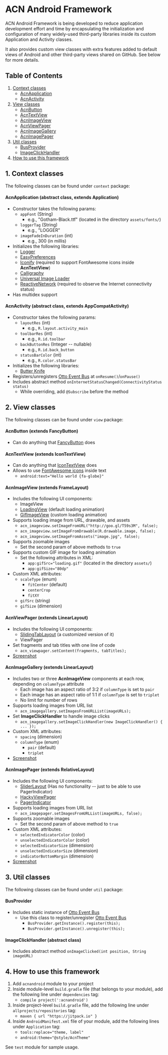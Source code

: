 # ACN Android Framework
ACN Android Framework is being developed to reduce application development effort and time by encapsulating the initialization and configuration of many widely-used third-party libraries inside its custom Application and Activity classes.

It also provides custom view classes with extra features added to default views of Android and other third-party views shared on GitHub. See below for more details.

## Table of Contents
1. [Context classes](#context)
    - [AcnApplication](#acnapplication)
    - [AcnActivity](#acnactivity)
2. [View classes](#view)
    - [AcnButton](#acnbutton)
    - [AcnTextView](#acntextview)
    - [AcnImageView](#acnimageview)
    - [AcnViewPager](#acnviewpager)
    - [AcnImageGallery](#acnimagegallery)
    - [AcnImagePager](#acnimagepager)
3. [Util classes](#util)
    - [BusProvider](#busprovider)
    - [ImageClickHandler](#imageclickhandler)
4. [How to use this framework](#howtouse)



## <a name="context"></a>1. Context classes
The following classes can be found under `context` package:

#### <a name="acnapplication"></a>AcnApplication (abstract class, extends Application)
- Constructor takes the following params:
    - `appFont` (String)
        - e.g., "Gotham-Black.ttf" (located in the directory `assets/fonts/`)
    - `loggerTag` (String)
        - e.g., "LOGGER"
    - `imageFadeInDuration` (int)
        - e.g., 300 (in millis)
- Initializes the following libraries:
    - [Logger](https://github.com/orhanobut/logger)
    - [EasyPreferences](https://github.com/Pixplicity/EasyPreferences)
    - [Iconify](https://github.com/JoanZapata/android-iconify) (required to support FontAwesome icons inside **AcnTextView**)
    - [Calligraphy](https://github.com/chrisjenx/Calligraphy)
    - [Universal Image Loader](https://github.com/nostra13/Android-Universal-Image-Loader)
    - [ReactiveNetwork](https://github.com/pwittchen/ReactiveNetwork) (required to observe the Internet connectivity status) 
- Has multidex support

#### <a name="acnactivity"></a>AcnActivity (abstract class, extends AppCompatActivity)
- Constructor takes the following params:
    - `layoutRes` (int) 
        - e.g., `R.layout.activity_main`
    - `toolbarRes` (int)
        - e.g., `R.id.toolbar`
    - `backButtonRes` (Integer -- nullable)
        - e.g., `R.id.back_button`
    - `statusBarColor` (int)
        - e.g., `R.color.statusBar`
- Initializes the following libraries:
    - [Butter Knife](http://jakewharton.github.io/butterknife/)
- Registers/unregisters [Otto Event Bus](http://square.github.io/otto/) at `onResume()`/`onPause()`
- Includes abstract method `onInternetStatusChanged(ConnectivityStatus status)`
    - While overriding, add `@Subscribe` before the method



## <a name="view"></a>2. View classes
The following classes can be found under `view` package:

#### <a name="acnbutton"></a>AcnButton (extends FancyButton)
- Can do anything that [FancyButton](https://github.com/medyo/Fancybuttons) does

#### <a name="acntextview"></a>AcnTextView (extends IconTextView)
- Can do anything that [IconTextView](https://github.com/JoanZapata/android-iconify) does
- Allows to use [FontAwesome icons](http://fortawesome.github.io/Font-Awesome/icons/) inside text
    - `android:text="Hello world {fa-globe}"`

#### <a name="acnimageview"></a>AcnImageView (extends FrameLayout)
- Includes the following UI components:
    - ImageView
    - [LoadingView](https://github.com/zzz40500/android-shapeLoadingView) (default loading animation)
    - [GifImageView](https://github.com/koral--/android-gif-drawable) (custom loading animation)
- Supports loading image from URL, drawable, and assets
    - `acn_imageview.setImageFromURL("http://goo.gl/T59s3M", false);`
    - `acn_imageview.setImageFromDrawable(R.drawable.image, false);`
    - `acn_imageview.setImageFromAssets("image.jpg", false);`
- Supports zoomable images
    - Set the second param of above methods to `true`
- Supports custom GIF image for loading animation
    - Set the following attributes in XML:
        - `app:gifSrc="loading.gif"` (located in the directory `assets/`)
        - `app:gifSize="80dp"`
- Custom XML attributes:
    - `scaleType` (enum)
        - `fitCenter` (default)
        - `centerCrop`
        - `fitXY`
    - `gifSrc` (string)
    - `gifSize` (dimension)
    
#### <a name="acnviewpager"></a>AcnViewPager (extends LinearLayout)
- Includes the following UI components:
    - [SlidingTabLayout](http://developer.android.com/samples/SlidingTabsBasic/src/com.example.android.common/view/SlidingTabLayout.html) (a customized version of it)
    - ViewPager
- Set fragments and tab titles with one line of code
    - `acn_viewpager.setContent(fragments, tabTitles);`
- [Screenshot](/screenshots/AcnViewPager.jpg)

#### <a name="acnimagegallery"></a>AcnImageGallery (extends LinearLayout)
- Includes two or three **AcnImageView** components at each row, depending on `columnType` attribute
    - Each image has an aspect ratio of 3:2 if `columnType` is set to `pair`
    - Each image has an aspect ratio of 1:1 if `columnType` is set to `triplet`
    - No limit for number of rows
- Supports loading images from URL list
    - `acn_imagegallery.setImagesFromURLList(imageURLs);`
- Set **ImageClickHandler** to handle image clicks
    - `acn_imagegallery.setImageClickHandler(new ImageClickHandler() { ... });`
- Custom XML attributes:
    - `spacing` (dimension)
    - `columnType` (enum)
        - `pair` (default)
        - `triplet`
- [Screenshot](/screenshots/AcnImageGallery.jpg)
        
#### <a name="acnimagepager"></a>AcnImagePager (extends RelativeLayout)
- Includes the following UI components:
    - [SliderLayout](https://github.com/daimajia/AndroidImageSlider) (Has no functionality -- just to be able to use PagerIndicator)
    - [HackyViewPager](https://github.com/chrisbanes/PhotoView/blob/master/sample/src/main/java/uk/co/senab/photoview/sample/HackyViewPager.java)
    - [PagerIndicator](https://github.com/daimajia/AndroidImageSlider)
- Supports loading images from URL list
    - `acn_imagepager.setImagesFromURLList(imageURLs, false);`
- Supports zoomable images
    - Set the second param of above method to `true`
- Custom XML attributes:
    - `selectedIndicatorColor` (color)
    - `unselectedIndicatorColor` (color)
    - `selectedIndicatorSize` (dimension)
    - `unselectedIndicatorSize` (dimension)
    - `indicatorBottomMargin` (dimension)
- [Screenshot](/screenshots/AcnImagePager.jpg)



## <a name="util"></a>3. Util classes
The following classes can be found under `util` package:

#### <a name="busprovider"></a>BusProvider
- Includes static instance of [Otto Event Bus](http://square.github.io/otto/)
    - Use this class to register/unregister [Otto Event Bus](http://square.github.io/otto/)
        - `BusProvider.getInstance().register(this);`
        - `BusProvider.getInstance().unregister(this);`

#### <a name="imageclickhandler"></a>ImageClickHandler (abstract class)
- Includes abstract method `onImageClicked(int position, String imageURL)`



## <a name="howtouse"></a>4. How to use this framework
1. Add `acnandroid` module to your project
2. Inside module-level `build.gradle` file (that belongs to your module), add the following line under `dependencies` tag:
    - `compile project(':acnandroid')`
3. Inside project-level `build.gradle` file, add the following line under `allprojects/repositories` tag:
    - `maven { url "https://jitpack.io" }`
4. Inside `AndroidManifest.xml` file of your module, add the following lines under `Application` tag:
    - `tools:replace="theme, label"`
    - `android:theme="@style/AcnTheme"`

See `test` module for sample usage.
